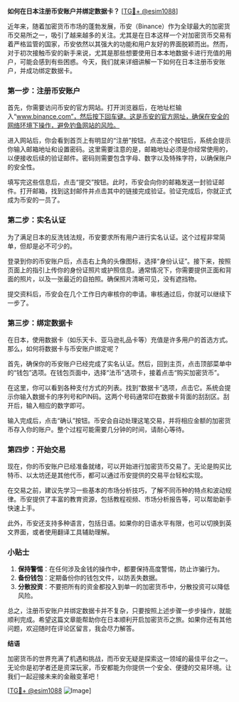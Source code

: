 **如何在日本注册币安账户并绑定数据卡？** [[TG💪+ @esim1088](https://t.me/s/esim1088)]

近年来，随着加密货币市场的蓬勃发展，币安（Binance）作为全球最大的加密货币交易所之一，吸引了越来越多的关注。尤其是在日本这样一个对加密货币交易有着严格监管的国家，币安依然以其强大的功能和用户友好的界面脱颖而出。然而，对于初次接触币安的新手来说，尤其是那些想要使用日本本地数据卡进行充值的用户，可能会感到有些困惑。今天，我们就来详细讲解一下如何在日本注册币安账户，并成功绑定数据卡。

### 第一步：注册币安账户

首先，你需要访问币安的官方网站。打开浏览器后，在地址栏输入“www.binance.com”，然后按下回车键。这是币安的官方网址，确保在安全的网络环境下操作，避免钓鱼网站的风险。

进入网站后，你会看到首页上有明显的“注册”按钮。点击这个按钮后，系统会提示你输入邮箱地址和设置密码。这里需要注意的是，邮箱地址必须是你经常使用的，以便接收后续的验证邮件。密码则需要包含字母、数字以及特殊字符，以确保账户的安全性。

填写完这些信息后，点击“提交”按钮。此时，币安会向你的邮箱发送一封验证邮件。打开邮箱，找到这封邮件并点击其中的链接完成验证。验证完成后，你就正式成为币安的一员了。

### 第二步：实名认证

为了满足日本的反洗钱法规，币安要求所有用户进行实名认证。这个过程非常简单，但却是必不可少的。

登录到你的币安账户后，点击右上角的头像图标，选择“身份认证”。接下来，按照页面上的指引上传你的身份证照片或护照信息。通常情况下，你需要提供正面和背面的照片，以及一张最近的自拍照。确保照片清晰可见，没有遮挡物。

提交资料后，币安会在几个工作日内审核你的申请。审核通过后，你就可以继续下一步了。

### 第三步：绑定数据卡

在日本，使用数据卡（如乐天卡、亚马逊礼品卡等）充值是许多用户的首选方式。那么，如何将数据卡与币安账户绑定呢？

首先，确保你的币安账户已经完成了实名认证。然后，回到主页，点击顶部菜单中的“钱包”选项。在钱包页面中，选择“法币”选项卡，接着点击“购买加密货币”。

在这里，你可以看到各种支付方式的列表。找到“数据卡”选项，点击它。系统会提示你输入数据卡的序列号和PIN码。这两个号码通常印在数据卡背面的刮刮区。刮开后，输入相应的数字即可。

输入完成后，点击“确认”按钮。币安会自动处理这笔交易，并将相应金额的加密货币存入你的账户。整个过程可能需要几分钟的时间，请耐心等待。

### 第四步：开始交易

现在，你的币安账户已经准备就绪，可以开始进行加密货币交易了。无论是购买比特币、以太坊还是其他代币，都可以通过币安提供的交易平台轻松实现。

在交易之前，建议先学习一些基本的市场分析技巧，了解不同币种的特点和波动规律。币安提供了丰富的教育资源，包括教程视频、市场分析报告等，可以帮助新手快速上手。

此外，币安还支持多种语言，包括日语。如果你的日语水平有限，也可以切换到英文界面，或者使用翻译工具辅助理解。

### 小贴士

1. **保持警惕**：在任何涉及金钱的操作中，都要保持高度警惕，防止诈骗行为。
2. **备份钱包**：定期备份你的钱包文件，以防丢失数据。
3. **分散投资**：不要把所有的资金都投入到单一的加密货币中，分散投资可以降低风险。

总之，注册币安账户并绑定数据卡并不复杂，只要按照上述步骤一步步操作，就能顺利完成。希望这篇文章能帮助你在日本顺利开启加密货币之旅。如果你还有其他问题，欢迎随时在评论区留言，我会尽力解答。

**结语**

加密货币的世界充满了机遇和挑战，而币安无疑是探索这一领域的最佳平台之一。无论你是初学者还是资深玩家，币安都能为你提供一个安全、便捷的交易环境。让我们一起迎接未来的金融变革吧！

[[TG💪+ @esim1088](https://t.me/s/esim1088) ![Image](https://i.postimg.cc/4NQfJmqS/Snipaste-2025-05-13-00-14-12.png)]